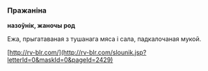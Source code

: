 ### Пражаніна
**назоўнік, жаночы род**

Ежа, прыгатаваная з тушанага мяса і сала, падкалочаная мукой.

<a rel="author">[http://rv-blr.com/](http://rv-blr.com/slounik.jsp?letterId=0&maskId=0&pageId=2429)</a>
